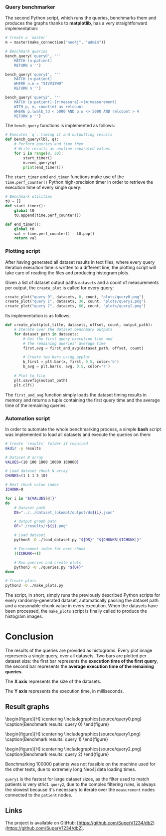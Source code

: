

### Query benchmarker

The second Python script, which runs the queries, benchmarks them and produces the graphs thanks to **matplotlib**, has a very straightforward implementation:

```python
# Create a `master` 
m = master(make_connection("neo4j", "admin"))

# Benchmark queries
bench_query('query0', '''
    MATCH (n:patient)
    RETURN n''')

bench_query('query1', '''
    MATCH (n:patient)
    WHERE n.n = "SIVV33W0"
    RETURN n''')

bench_query('query2', '''
    MATCH (p:patient)-[r:measure]->(m:measurement)
    WITH p, m, count(m) as relcount
    WHERE p.lwalk_td < 5000 AND p.w <> 5000 AND relcount > 4
    RETURN p''')
```

The `bench_query` functions is implemented as follows:

```python
# Executes `q`, timing it and outputting results
def bench_query(lbl, q):
    # Perform queries and time them
    # Write results as newline-separated values
    for i in range(0, 30):
        start_timer()
        m.exec_query(q)
        print(end_timer())
```

The `start_timer` and `end_timer` functions make use of the `time.perf_counter()` Python high-precision timer in order to retrieve the execution time of every single query:

```python
# Benchmark utilities
t0 = []
def start_timer():
    global t0
    t0.append(time.perf_counter())

def end_timer():
    global t0
    val = time.perf_counter() - t0.pop()
    return val
```

### Plotting script

After having generated all dataset results in text files, where every query iteration execution time is written to a different line, the plotting script will take care of reading the files and producing histogram plots.

Given a list of dataset output paths `datasets` and a count of measurements per output, the `create_plot` is called for every query:

```python
create_plot("query 0", datasets, 0, count, "plots/query0.png")
create_plot("query 1", datasets, 30, count, "plots/query1.png")
create_plot("query 2", datasets, 60, count, "plots/query2.png")
```

Its implementation is as follows:

```python
def create_plot(plot_title, datasets, offset, count, output_path):
    # Iterate over the dataset benchmark outputs
    for dataset_path in datasets:
        # Get the first query execution time and 
        # the remaining queries' average time
        first,avg = first_and_avg(dataset_path, offset, count)

        # Create two bars using pyplot
        b_first = plt.bar(x, first, 0.5, color='b')
        b_avg = plt.bar(x, avg, 0.5, color='r')
    
    # Plot to file
    plt.savefig(output_path)
    plt.clf()
```

The `first_and_avg` function simply loads the dataset timing results in memory and returns a tuple containing the first query time and the average time of the remaining queries.

### Automation script

In order to automate the whole benchmarking process, a simple **bash** script was implemented to load all datasets and execute the queries on them:

```bash
# Create `results` folder if required
mkdir -p results

# Dataset N array
VALUES=(10 100 1000 10000 100000)

# Load dataset chunk N array
CHUNKS=(1 1 1 5 10)

# Next chunk value index
ICHUNK=0

for i in "${VALUES[@]}"
do
    # Dataset path
    DS="../../dataset_lokomat/output/ds${i}.json"

    # Output graph path
    OF="./results/r${i}.png"

    # Load dataset
    python3 -O ./load_dataset.py "${DS}" "${CHUNKS[$ICHUNK]}"

    # Increment index for next chunk
    ((ICHUNK++))

    # Run queries and create plots
    python3 -O ./queries.py "${OF}"
done

# Create plots
python3 -O ./make_plots.py
```

The script, in short, simply runs the previously described Python scripts for every randomly-generated dataset, automatically passing the dataset path and a reasonable chunk value in every execution. When the datasets have been processed, the `make_plots` script is finally called to produce the histogram images.


# Conclusion

The results of the queries are provided as histograms. Every plot image represents a single query, over all datasets. Two bars are plotted per dataset size: the first bar represents the **execution time of the first query**, the second bar represents the **average execution time of the remaining queries**.

The **X axis** represents the size of the datasets.

The **Y axis** represents the execution time, in milliseconds.

## Result graphs

\begin{figure}[H]
\centering
\includegraphics{source/query0.png}
\caption{Benchmark results: query 0}
\end{figure}

\begin{figure}[H]
\centering
\includegraphics{source/query1.png}
\caption{Benchmark results: query 1}
\end{figure}

\begin{figure}[H]
\centering
\includegraphics{source/query2.png}
\caption{Benchmark results: query 2}
\end{figure}

Benchmarking 100000 patients was not feasible on the machine used for the other tests, due to extremely long Neo4j data loading times.

`query1` is the fastest for large dataset sizes, as the filter used to match patients is very strict. `query2`, due to the complex filtering rules, is always the slowest because it's necessary to iterate over the `measurement` nodes connected to the `patient` nodes.


## Links

The project is available on GitHub: [https://github.com/SuperV1234/db2](https://github.com/SuperV1234/db2).